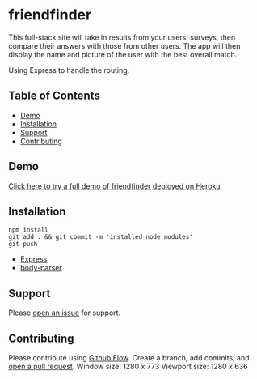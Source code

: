 # friendfinder
This full-stack site will take in results from your users' surveys, then compare their answers with those from other users. The app will then display the name and picture of the user with the best overall match. 

Using Express to handle the routing.



## Table of Contents
- [Demo](#demo)
- [Installation](#installation)
- [Support](#support)
- [Contributing](#contributing)





## Demo
[Click here to try a full demo of friendfinder deployed on Heroku](https://salty-wildwood-34652.herokuapp.com/)




## Installation


 ```
 npm install 
 git add . && git commit -m 'installed node modules'
 git push

 ```

* [Express](https://expressjs.com/en/starter/installing.html)
* [body-parser](https://www.npmjs.com/package/body-parser)

  


## Support

Please [open an issue](https://github.com/zenwattage/friendfinder/issues/new) for support.

## Contributing

Please contribute using [Github Flow](https://guides.github.com/introduction/flow/). Create a branch, add commits, and [open a pull request](https://github.com/zenwattage/friendfinder/compare).
Window size: 1280 x 773
Viewport size: 1280 x 636